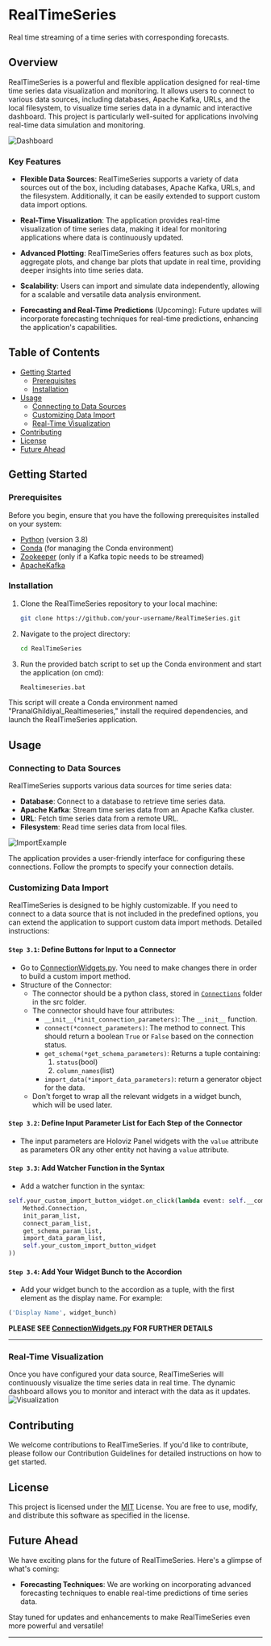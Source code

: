 # RealTimeSeries
Real time streaming of a time series with corresponding forecasts.

## Overview

RealTimeSeries is a powerful and flexible application designed for real-time time series data visualization and monitoring. It allows users to connect to various data sources, including databases, Apache Kafka, URLs, and the local filesystem, to visualize time series data in a dynamic and interactive dashboard. This project is particularly well-suited for applications involving real-time data simulation and monitoring.

![Dashboard](https://github.com/PranjalGhildiyal/RealTimeSeries/blob/production/attachments/dashboardFirstLooks.gif)

### Key Features

- **Flexible Data Sources**: RealTimeSeries supports a variety of data sources out of the box, including databases, Apache Kafka, URLs, and the filesystem. Additionally, it can be easily extended to support custom data import options.

- **Real-Time Visualization**: The application provides real-time visualization of time series data, making it ideal for monitoring applications where data is continuously updated.

- **Advanced Plotting**: RealTimeSeries offers features such as box plots, aggregate plots, and change bar plots that update in real time, providing deeper insights into time series data.

- **Scalability**: Users can import and simulate data independently, allowing for a scalable and versatile data analysis environment.
  
- **Forecasting and Real-Time Predictions** (Upcoming): Future updates will incorporate forecasting techniques for real-time predictions, enhancing the application's capabilities.

## Table of Contents

- [Getting Started](#getting-started)
  - [Prerequisites](#prerequisites)
  - [Installation](#installation)
- [Usage](#usage)
  - [Connecting to Data Sources](#connecting-to-data-sources)
  - [Customizing Data Import](#customizing-data-import)
  - [Real-Time Visualization](#real-time-visualization)
- [Contributing](#contributing)
- [License](#license)
- [Future Ahead](#future-ahead)

## Getting Started

### Prerequisites

Before you begin, ensure that you have the following prerequisites installed on your system:

- [Python](https://www.python.org/) (version 3.8)
- [Conda](https://conda.io/) (for managing the Conda environment)
- [Zookeeper](https://zookeeper.apache.org/) (only if a Kafka topic needs to be streamed)
- [ApacheKafka](https://kafka.apache.org/)

### Installation

1. Clone the RealTimeSeries repository to your local machine:

   ```bash
   git clone https://github.com/your-username/RealTimeSeries.git
   ```
2. Navigate to the project directory:
   ```bash
   cd RealTimeSeries
   ```
3. Run the provided batch script to set up the Conda environment and start the application (on cmd):
   ```bat
   Realtimeseries.bat
   ```
This script will create a Conda environment named "PranalGhildiyal_Realtimeseries," install the required dependencies, and launch the RealTimeSeries application.

## Usage

### Connecting to Data Sources

RealTimeSeries supports various data sources for time series data:

- **Database**: Connect to a database to retrieve time series data.
- **Apache Kafka**: Stream time series data from an Apache Kafka cluster.
- **URL**: Fetch time series data from a remote URL.
- **Filesystem**: Read time series data from local files.

![ImportExample](https://github.com/PranjalGhildiyal/RealTimeSeries/blob/production/attachments/dataImport.gif)

The application provides a user-friendly interface for configuring these connections. Follow the prompts to specify your connection details.

### Customizing Data Import

RealTimeSeries is designed to be highly customizable. If you need to connect to a data source that is not included in the predefined options, you can extend the application to support custom data import methods. Detailed instructions:

#### ``Step 3.1``: Define Buttons for Input to a Connector
   - Go to [ConnectionWidgets.py](src/Components/ConnectionWidgets.py). You need to make changes there in order to build a custom import method.
   - Structure of the Connector:
       - The connector should be a python class, stored in [`Connections`](src/Connections) folder in the src folder.
       - The connector should have four attributes:
           - `__init__(*init_connection_parameters)`: The `__init__` function.
           - `connect(*connect_parameters)`: The method to connect. This should return a boolean `True` or `False` based on the connection status.
           - `get_schema(*get_schema_parameters)`: Returns a tuple containing:
               1. `status`(bool)
               2. `column_names`(list)
           - `import_data(*import_data_parameters)`: return a generator object for the data.
       - Don't forget to wrap all the relevant widgets in a widget bunch, which will be used later.


#### ``Step 3.2``: Define Input Parameter List for Each Step of the Connector

   - The input parameters are Holoviz Panel widgets with the `value` attribute as parameters OR any other entity not having a `value` attribute.


#### ``Step 3.3``: Add Watcher Function in the Syntax

   - Add a watcher function in the syntax:
   
   ```python
   self.your_custom_import_button_widget.on_click(lambda event: self.__combined_connector(
       Method.Connection,
       init_param_list,
       connect_param_list,
       get_schema_param_list,
       import_data_param_list,
       self.your_custom_import_button_widget
   ))
```


#### ``Step 3.4``: Add Your Widget Bunch to the Accordion

   - Add your widget bunch to the accordion as a tuple, with the first element as the display name. For example:
   
   ```python
   ('Display Name', widget_bunch)
   ```


**PLEASE SEE [ConnectionWidgets.py](src/Components/ConnectionWidgets.py) FOR FURTHER DETAILS**

------------------------------------------------------------------------------------------------------------------------------------

### Real-Time Visualization

Once you have configured your data source, RealTimeSeries will continuously visualize the time series data in real time. The dynamic dashboard allows you to monitor and interact with the data as it updates.
![Visualization](https://github.com/PranjalGhildiyal/RealTimeSeries/blob/production/attachments/startSimulation.gif)

## Contributing

We welcome contributions to RealTimeSeries. If you'd like to contribute, please follow our Contribution Guidelines for detailed instructions on how to get started.

## License
This project is licensed under the [MIT](https://opensource.org/license/mit/) License. You are free to use, modify, and distribute this software as specified in the license.

## Future Ahead

We have exciting plans for the future of RealTimeSeries. Here's a glimpse of what's coming:

- **Forecasting Techniques**: We are working on incorporating advanced forecasting techniques to enable real-time predictions of time series data.

Stay tuned for updates and enhancements to make RealTimeSeries even more powerful and versatile!

---

